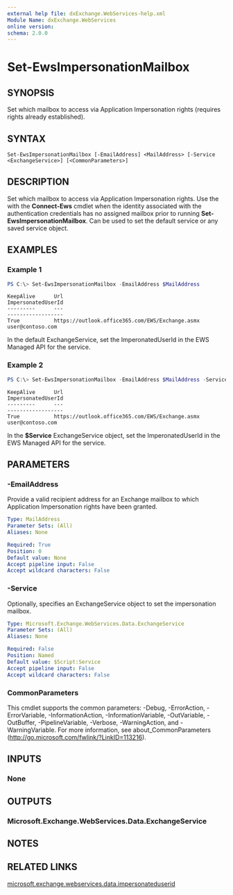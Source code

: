 ```yaml
---
external help file: dxExchange.WebServices-help.xml
Module Name: dxExchange.WebServices
online version:
schema: 2.0.0
---
```


# Set-EwsImpersonationMailbox

## SYNOPSIS
Set which mailbox to access via Application Impersonation rights (requires rights already established).

## SYNTAX

```
Set-EwsImpersonationMailbox [-EmailAddress] <MailAddress> [-Service <ExchangeService>] [<CommonParameters>]
```

## DESCRIPTION
Set which mailbox to access via Application Impersonation rights.  Use the <MailAddress> with the **Connect-Ews** cmdlet when the identity associated with the authentication credentials has no assigned mailbox prior to running **Set-EwsImpersonationMailbox**.  Can be used to set the default service or any saved service object.

## EXAMPLES

### Example 1
```powershell
PS C:\> Set-EwsImpersonationMailbox -EmailAddress $MailAddress
```
```
KeepAlive      Url                                                              ImpersonatedUserId
---------      ---                                                              ------------------
True           https://outlook.office365.com/EWS/Exchange.asmx                  user@contoso.com
```

In the default ExchangeService, set the ImperonatedUserId in the EWS Managed API for the service.

### Example 2
```powershell
PS C:\> Set-EwsImpersonationMailbox -EmailAddress $MailAddress -Service $Service
```
```
KeepAlive      Url                                                              ImpersonatedUserId
---------      ---                                                              ------------------
True           https://outlook.office365.com/EWS/Exchange.asmx                  user@contoso.com
```

In the **$Service** ExchangeService object, set the ImperonatedUserId in the EWS Managed API for the service.

## PARAMETERS

### -EmailAddress
Provide a valid recipient address for an Exchange mailbox to which Application Impersonation rights have been granted.

```yaml
Type: MailAddress
Parameter Sets: (All)
Aliases: None

Required: True
Position: 0
Default value: None
Accept pipeline input: False
Accept wildcard characters: False
```

### -Service
Optionally, specifies an ExchangeService object to set the impersonation mailbox.

```yaml
Type: Microsoft.Exchange.WebServices.Data.ExchangeService
Parameter Sets: (All)
Aliases: None

Required: False
Position: Named
Default value: $Script:Service
Accept pipeline input: False
Accept wildcard characters: False
```

### CommonParameters
This cmdlet supports the common parameters: -Debug, -ErrorAction, -ErrorVariable, -InformationAction, -InformationVariable, -OutVariable, -OutBuffer, -PipelineVariable, -Verbose, -WarningAction, and -WarningVariable.
For more information, see about_CommonParameters (http://go.microsoft.com/fwlink/?LinkID=113216).

## INPUTS

### None


## OUTPUTS

### Microsoft.Exchange.WebServices.Data.ExchangeService

## NOTES

## RELATED LINKS

[microsoft.exchange.webservices.data.impersonateduserid](https://docs.microsoft.com/en-us/dotnet/api/microsoft.exchange.webservices.data.impersonateduserid?view=exchange-ews-api)